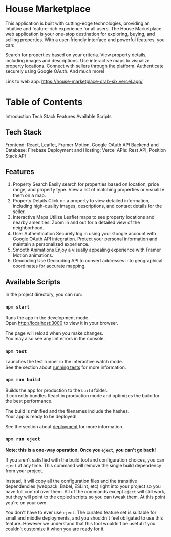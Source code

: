 # House Marketplace
This application is built with cutting-edge technologies, providing an intuitive and feature-rich experience for all users. The House Marketplace web application is your one-stop destination for exploring, buying, and selling properties. With a user-friendly interface and powerful features, you can:

Search for properties based on your criteria.
View property details, including images and descriptions.
Use interactive maps to visualize property locations.
Connect with sellers through the platform.
Authenticate securely using Google OAuth.
And much more!

Link to web app: https://house-marketplace-drab-six.vercel.app/

# Table of Contents
Introduction
Tech Stack
Features
Available Scripts

## Tech Stack
Frontend: React, Leaflet, Framer Motion, Google OAuth API
Backend and Database: Firebase
Deployment and Hosting: Vercel
APIs: Rest API, Position Stack API

## Features
1. Property Search
Easily search for properties based on location, price range, and property type.
View a list of matching properties or visualize them on a map.
2. Property Details
Click on a property to view detailed information, including high-quality images, descriptions, and contact details for the seller.
3. Interactive Maps
Utilize Leaflet maps to see property locations and nearby amenities.
Zoom in and out for a detailed view of the neighborhood.
4. User Authentication
Securely log in using your Google account with Google OAuth API integration.
Protect your personal information and maintain a personalized experience.
5. Smooth Animations
Enjoy a visually appealing experience with Framer Motion animations.
6. Geocoding
Use Geocoding API to convert addresses into geographical coordinates for accurate mapping.

## Available Scripts

In the project directory, you can run:

### `npm start`

Runs the app in the development mode.\
Open [http://localhost:3000](http://localhost:3000) to view it in your browser.

The page will reload when you make changes.\
You may also see any lint errors in the console.

### `npm test`

Launches the test runner in the interactive watch mode.\
See the section about [running tests](https://facebook.github.io/create-react-app/docs/running-tests) for more information.

### `npm run build`

Builds the app for production to the `build` folder.\
It correctly bundles React in production mode and optimizes the build for the best performance.

The build is minified and the filenames include the hashes.\
Your app is ready to be deployed!

See the section about [deployment](https://facebook.github.io/create-react-app/docs/deployment) for more information.

### `npm run eject`

**Note: this is a one-way operation. Once you `eject`, you can't go back!**

If you aren't satisfied with the build tool and configuration choices, you can `eject` at any time. This command will remove the single build dependency from your project.

Instead, it will copy all the configuration files and the transitive dependencies (webpack, Babel, ESLint, etc) right into your project so you have full control over them. All of the commands except `eject` will still work, but they will point to the copied scripts so you can tweak them. At this point you're on your own.

You don't have to ever use `eject`. The curated feature set is suitable for small and middle deployments, and you shouldn't feel obligated to use this feature. However we understand that this tool wouldn't be useful if you couldn't customize it when you are ready for it.
